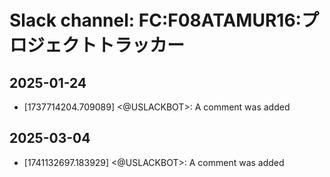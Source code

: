 # Slack channel: FC:F08ATAMUR16:プロジェクトトラッカー

## 2025-01-24

- [1737714204.709089] <@USLACKBOT>: A comment was added

## 2025-03-04

- [1741132697.183929] <@USLACKBOT>: A comment was added

